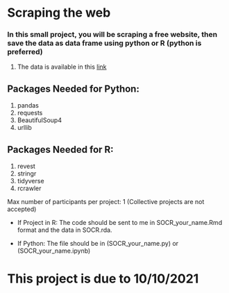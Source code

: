Scraping the web 
================

### **In this small project, you will be scraping a free website, then save the data as data frame using python or R (python is preferred)**

1. The data is available in this [link](http://wiki.stat.ucla.edu/socr/index.php/SOCR_Data_MLB_HeightsWeights)

Packages Needed for Python:
--------------------------
1. pandas
2. requests 
3. BeautifulSoup4
4. urllib

Packages Needed for R:
---------------------

1. revest
2. stringr
3. tidyverse
4. rcrawler


Max number of participants per project: 1 (Collective projects are not accepted)

 - If Project in R: The code should be sent to me in SOCR_your_name.Rmd format and the data in SOCR.rda.

 - If Python: The file should be in (SOCR_your_name.py) or (SOCR_your_name.ipynb)

# This project is due to 10/10/2021
